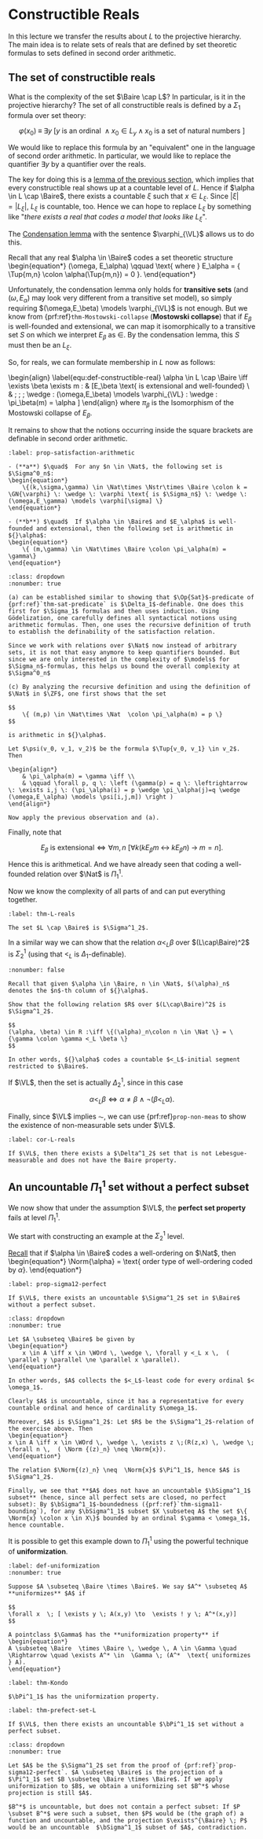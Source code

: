 # Constructible Reals

In this lecture we transfer the results about $L$ to the projective hierarchy. The main idea is to relate sets of reals that are defined by set theoretic formulas to sets defined in second order arithmetic.



## The set of constructible reals

What is the complexity of the set $\Baire \cap L$? In particular, is it in the projective hierarchy?
The set of all constructible reals is defined by a $\Sigma_1$ formula over set theory:

$$
   \varphi(x_0)	\; \equiv \; \exists y \; [y \text{ is an ordinal }  \; \wedge \; x_0 \in L_y \; \wedge \; x_0 \text{ is a set of natural numbers }  ]
$$

We would like to replace this formula by an "equivalent" one in the language of second order arithmetic. In particular, we would like to replace the quantifier $\exists y$ by a quantifier over the reals.

The key for doing this is a [lemma of the previous section](#lemma-L-GCH), which implies that every constructible real shows up at a countable level of $L$. Hence if $\alpha \in L \cap \Baire$, there exists a countable ${}\xi$ such that $x \in L_\xi$. Since $|\xi| = |L_\xi|$, $L_\xi$ is countable, too. Hence we can hope to replace $L_\xi$ by something like "*there exists a real that codes a model that looks like $L_\xi$*". 

The [Condensation lemma](#lem-condensation) with the sentence $\varphi_{\VL}$ allows us to do this. 

Recall that any real $\alpha \in \Baire$ codes a set theoretic structure
\begin{equation*}
	(\omega, E_\alpha) \qquad \text{ where } E_\alpha = \{ \Tup{m,n} \colon \alpha(\Tup{m,n}) =  0 \}.
\end{equation*}

Unfortunately, the condensation lemma only holds for **transitive sets** (and $(\omega, E_\alpha)$ may look very different from a transitive set model), so simply requiring $(\omega,E_\beta) \models \varphi_{\VL}$ is not enough. But we know from {prf:ref}`thm-Mostowski-collapse` (**Mostowski collapse**) that if $E_\beta$ is well-founded and extensional, we can map it isomorphically to a transitive set $S$ on which we interpret $E_\beta$ as $\in$. By the condensation lemma, this $S$ must then be an $L_\xi$.

So, for reals, we can formulate membership in $L$ now as follows:

\begin{align}
\label{equ:def-constructible-real}
	\alpha \in L \cap \Baire \iff \exists \beta \exists m \: & [E_\beta \text{ is  extensional and well-founded} \\ & \; \; \; \wedge \: (\omega,E_\beta) \models \varphi_{\VL} \: \wedge \: \pi_\beta(m) = \alpha ]
\end{align}
where $\pi_\beta$ is the Isomorphism of the Mostowski collapse of $E_\beta$.



It remains to show that the notions occurring inside the square brackets are definable in second order arithmetic.

```{prf:proposition}
:label: prop-satisfaction-arithmetic

- (**a**) $\quad$  For any $n \in \Nat$, the following set is $\Sigma^0_n$:
\begin{equation*}
    \{(k,\sigma,\gamma) \in \Nat\times \Nstr\times \Baire \colon k = \GN{\varphi} \: \wedge \: \varphi \text{ is $\Sigma_n$} \: \wedge \: (\omega,E_\gamma) \models \varphi[\sigma] \}
\end{equation*}

- (**b**) $\quad$  If $\alpha \in \Baire$ and $E_\alpha$ is well-founded and extensional, then the following set is arithmetic in ${}\alpha$:
\begin{equation*}
	\{ (m,\gamma) \in \Nat\times \Baire \colon \pi_\alpha(m) = \gamma\}
\end{equation*}
```

```{prf:proof}
:class: dropdown
:nonumber: true

(a) can be established similar to showing that $\Op{Sat}$-predicate of {prf:ref}`thm-sat-predicate` is $\Delta_1$-definable. One does this first for $\Sigma_1$ formulas and then uses induction. Using Gödelization, one carefully defines all syntactical notions using arithmetic formulas. Then, one uses the recursive definition of truth to establish the definability of the satisfaction relation. 

Since we work with relations over $\Nat$ now instead of arbitrary sets, it is not that easy anymore to keep quantifiers bounded. But since we are only interested in the complexity of $\models$ for $\Sigma_n$-formulas, this helps us bound the overall complexity at $\Sigma^0_n$

(c) By analyzing the recursive definition and using the definition of $\Nat$ in $\ZF$, one first shows that the set

$$
    \{ (m,p) \in \Nat\times \Nat  \colon \pi_\alpha(m) = p \}
$$
 
is arithmetic in ${}\alpha$. 

Let $\psi(v_0, v_1, v_2)$ be the formula $\Tup{v_0, v_1} \in v_2$. Then 

\begin{align*}
    & \pi_\alpha(m) = \gamma \iff \\ 
    & \qquad \forall p, q \: \left (\gamma(p) = q \: \leftrightarrow \: \exists i,j \: (\pi_\alpha(i) = p \wedge \pi_\alpha(j)=q \wedge (\omega,E_\alpha) \models \psi[i,j,m]) \right )
\end{align*}

Now apply the previous observation and (a).
```

Finally, note that

$$
	\text{$E_\beta$ is extensional} \iff \forall m,n \: [\forall k (k E_\beta m \; \leftrightarrow \; k E_\beta n) \; \to \; m=n ].
$$

Hence this is arithmetical. And we have already seen that coding a well-founded relation over $\Nat$ is $\Pi^1_1$.


Now we know the complexity of all parts of [](#equ:def-constructible-real) and can put everything together.

```{prf:theorem}	
:label: thm-L-reals

The set $L \cap \Baire$ is $\Sigma^1_2$.
```

In a similar way we can show that the relation $\alpha <_L \beta$ over $(L\cap\Baire)^2$ is $\Sigma^1_2$ (using that $<_L$ is $\Delta_1$-definable). 

```{exercise} 	
:nonumber: false 

Recall that given $\alpha \in \Baire, n \in \Nat$, $(\alpha)_n$ denotes the $n$-th column of ${}\alpha$.

Show that the following relation $R$ over $(L\cap\Baire)^2$ is $\Sigma^1_2$.

$$
(\alpha, \beta) \in R :\iff \{(\alpha)_n\colon n \in \Nat \} = \{\gamma \colon \gamma <_L \beta \}
$$

In other words, ${}\alpha$ codes a countable $<_L$-initial segment restricted to $\Baire$.
```

If $\VL$, then the set is actually $\Delta^1_2$, since in this case 

$$
	\alpha <_L \beta \iff \alpha \neq \beta \: \wedge \: \neg(\beta <_L \alpha).
$$

Finally, since $\VL$ implies $\AC$, we can use {prf:ref}`prop-non-meas` to show the existence of non-measurable sets under $\VL$.

```{prf:corollary}	
:label: cor-L-reals

If $\VL$, then there exists a $\Delta^1_2$ set that is not Lebesgue-measurable and does not have the Baire property.
```


## An uncountable $\Pi^1_1$ set without a perfect subset

We now show that under the assumption $\VL$, the **perfect set property** fails at level $\Pi^1_1$.

We start with constructing an example at the $\Sigma^1_2$ level.

[Recall](sec-well-founded) that if $\alpha \in \Baire$ codes a well-ordering on $\Nat$, then
\begin{equation*}
	\Norm{\alpha} = \text{ order type of well-ordering coded by ${}\alpha$}.
\end{equation*}



```{prf:proposition}
:label: prop-sigma12-perfect

If $\VL$, there exists an uncountable $\Sigma^1_2$ set in $\Baire$ without a perfect subset.
```

```{prf:proof}
:class: dropdown
:nonumber: true

Let $A \subseteq \Baire$ be given by
\begin{equation*}
    x \in A \iff x \in \WOrd \, \wedge \, \forall y <_L x \,  ( \parallel y \parallel \ne \parallel x \parallel).
\end{equation*}

In other words, $A$ collects the $<_L$-least code for every ordinal $< \omega_1$.

Clearly $A$ is uncountable, since it has a representative for every countable ordinal and hence of cardinality $\omega_1$.

Moreover, $A$ is $\Sigma^1_2$: Let $R$ be the $\Sigma^1_2$-relation of the exercise above. Then
\begin{equation*}
x \in A \iff x \in \WOrd \, \wedge \, \exists z \;(R(z,x) \, \wedge \; \forall n \,  ( \Norm {(z)_n} \neq \Norm{x}).
\end{equation*}

The relation $\Norm{(z)_n} \neq  \Norm{x}$ $\Pi^1_1$, hence $A$ is $\Sigma^1_2$.

Finally, we see that **$A$ does not have an uncountable $\bSigma^1_1$ subset** (hence, since all perfect sets are closed, no perfect subset): By $\bSigma^1_1$-boundedness ({prf:ref}`thm-sigma11-bounding`), for any $\bSigma^1_1$ subset $X \subseteq A$ the set $\{ \Norm{x} \colon x \in X\}$ bounded by an ordinal $\gamma < \omega_1$, hence countable.
```

It is possible to get this example down to $\Pi^1_1$ using the powerful technique of **uniformization**. 

```{prf:definition}
:label: def-uniformization
:nonumber: true

Suppose $A \subseteq \Baire \times \Baire$. We say $A^* \subseteq A$ **uniformizes** $A$ if 

$$
\forall x  \; [ \exists y \; A(x,y) \to  \exists ! y \; A^*(x,y)]
$$

A pointclass $\Gamma$ has the **uniformization property** if 
\begin{equation*}
A \subseteq \Baire  \times \Baire \, \wedge \, A \in \Gamma \quad \Rightarrow \quad \exists A^* \in  \Gamma \; (A^*  \text{ uniformizes } A).
\end{equation*}
```

```{prf:theorem} Kondo
:label: thm-Kondo

$\bPi^1_1$ has the uniformization property.
```

```{prf:theorem} 
:label: thm-prefect-set-L

If $\VL$, then there exists an uncountable $\bPi^1_1$ set without a perfect subset.
```

```{prf:proof}
:class: dropdown
:nonumber: true

Let $A$ be the $\Sigma^1_2$ set from the proof of {prf:ref}`prop-sigma12-perfect`. $A \subseteq \Baire$ is the projection of a $\Pi^1_1$ set $B \subseteq \Baire \times \Baire$. If we apply uniformization to $B$, we obtain a uniformizing set $B^*$ whose projection is still $A$. 

$B^*$ is uncountable, but does not contain a perfect subset: If $P \subset B^*$ were such a subset, then $P$ would be (the graph of) a function and uncountable, and the projection $\exists^{\Baire} \; P$ would be an uncountable  $\bSigma^1_1$ subset of $A$, contradiction.
```
